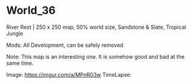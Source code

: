 # World_36
River Rest | 250 x 250 map, 50% world size, Sandstone &amp; Slate, Tropical Jungle

Mods: All Development, can be safely removed

Note: This map is an interesting one. It is somehow good and bad at the same time. 

Image: https://imgur.com/a/MPnR03w
TimeLapse: 
